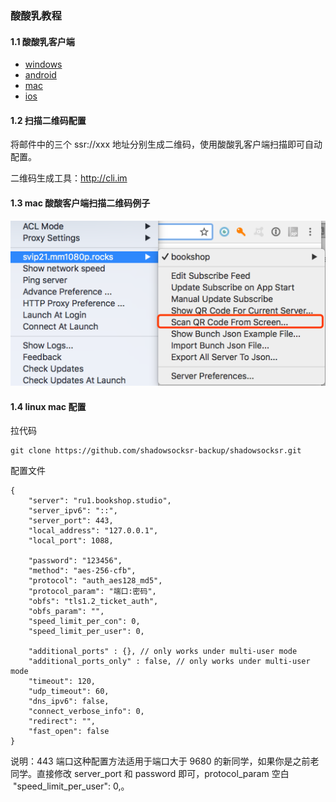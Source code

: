 ### 酸酸乳教程

#### 1.1 酸酸乳客户端
- [windows](https://github.com/shadowsocksr-backup/shadowsocksr-csharp/releases)
- [android](https://github.com/shadowsocksr-backup/shadowsocksr-android/releases)
- [mac](https://github.com/qinyuhang/ShadowsocksX-NG-R/releases)
- [ios](https://itunes.apple.com/us/app/quantumult/id1252015438?mt=8)

#### 1.2 扫描二维码配置
将邮件中的三个 ssr://xxx 地址分别生成二维码，使用酸酸乳客户端扫描即可自动配置。

二维码生成工具：http://cli.im

#### 1.3 mac 酸酸客户端扫描二维码例子

![](../img/mac-qrcode.png)

#### 1.4 linux mac 配置
拉代码
```
git clone https://github.com/shadowsocksr-backup/shadowsocksr.git
```
配置文件
```
{
    "server": "ru1.bookshop.studio",
    "server_ipv6": "::",
    "server_port": 443,
    "local_address": "127.0.0.1",
    "local_port": 1088,

    "password": "123456",
    "method": "aes-256-cfb",
    "protocol": "auth_aes128_md5",
    "protocol_param": "端口:密码",
    "obfs": "tls1.2_ticket_auth",
    "obfs_param": "",
    "speed_limit_per_con": 0,
    "speed_limit_per_user": 0,

    "additional_ports" : {}, // only works under multi-user mode
    "additional_ports_only" : false, // only works under multi-user mode
    "timeout": 120,
    "udp_timeout": 60,
    "dns_ipv6": false,
    "connect_verbose_info": 0,
    "redirect": "",
    "fast_open": false
}
```
说明：443 端口这种配置方法适用于端口大于 9680 的新同学，如果你是之前老同学。直接修改 server_port 和 password 即可，protocol_param 空白
    "speed_limit_per_user": 0,。
    
